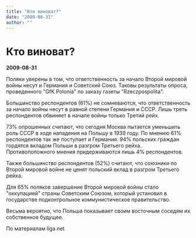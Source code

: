 ```yaml
---
title: "Кто виноват?"
date: "2009-08-31"
author: ""
---
```


# Кто виноват?

**2009-08-31** 

Поляки уверены в том, что ответственность за начало Второй мировой войны несут и Германия и Советский Союз. Таковы результаты опроса, проведенного "GfK Polonia" по заказу газеты "Rzeczpospolitа".

Большинство респондентов (61%) не сомневаются, что ответственность за начало войны несут в равной степени Германия и СССР. Лишь треть респондентов обвиняет в начале войны только Третий рейх.

73% опрошенных считают, что сегодня Москва пытается уменьшить роль СССР в ходе нападения на Польшу в 1939 году. По мнению 61% респондентов так же поступает и Германия. 94% польских граждан гордятся вкладом Польши в разгром Третьего рейха. Противоположного мнения придерживаются лишь 4% респондентов.

Также большинство респондентов (52%) считают, что союзники по Второй мировой войне не ценят польский вклад в разгром Третьего рейха.

Для 65% поляков завершение Второй мировой войны стало "оккупацией" страны Советским Союзом, который установил в государстве подконтрольное коммунистическое правительство.

Весьма вероятно, что Польша показывает своим восточным соседям их собственное будущее.

По материалам liga.net